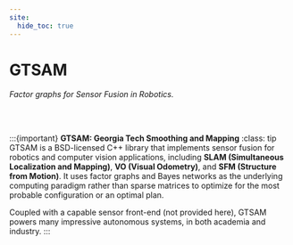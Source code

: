```yaml
---
site:
  hide_toc: true
---
```


# GTSAM
_*Factor graphs for Sensor Fusion in Robotics.*_

<br><br>

:::{important} **GTSAM: Georgia Tech Smoothing and Mapping**
:class: tip
GTSAM is a BSD-licensed C++ library that implements sensor fusion for robotics and computer vision applications, including **SLAM (Simultaneous Localization and Mapping)**, **VO (Visual Odometry)**, and **SFM (Structure from Motion)**. It uses factor graphs and Bayes networks as the underlying computing paradigm rather than sparse matrices to optimize for the most probable configuration or an optimal plan.

Coupled with a capable sensor front-end (not provided here), GTSAM powers many impressive autonomous systems, in both academia and industry.
:::

